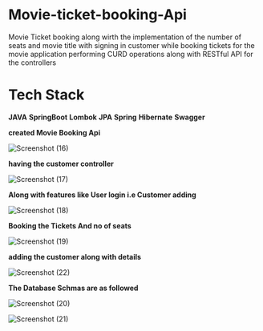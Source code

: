 # Movie-ticket-booking-Api
Movie Ticket booking along wirth the implementation of the number of seats and movie title with signing in customer  while booking tickets for the movie application performing CURD operations along with RESTful API for the controllers


# Tech Stack

**JAVA**
**SpringBoot**
**Lombok**
**JPA**
**Spring**
**Hibernate**
**Swagger**


**created Movie Booking Api**

![Screenshot (16)](https://user-images.githubusercontent.com/57911117/198263613-eab89f9f-80b7-4c39-a74c-dcc582dac3d4.png)

**having the customer controller**

![Screenshot (17)](https://user-images.githubusercontent.com/57911117/198263711-c027c7d5-bcda-413a-9b3d-39c58914189f.png)

**Along with features like User login i.e Customer adding**

![Screenshot (18)](https://user-images.githubusercontent.com/57911117/198263836-5e22fb78-9894-48cf-96ab-c310e7a7db07.png)

**Booking the Tickets And no of seats**

![Screenshot (19)](https://user-images.githubusercontent.com/57911117/198263906-8bd90012-0794-4584-84b2-732beca452b6.png)

**adding the customer along with details**

![Screenshot (22)](https://user-images.githubusercontent.com/57911117/198264097-9864d1ae-693f-4e63-8364-d7ea79f3aa7f.png)


**The Database Schmas are as followed**

![Screenshot (20)](https://user-images.githubusercontent.com/57911117/198263989-9deb8d9a-d1e4-4695-8f66-ca5443787c14.png)


![Screenshot (21)](https://user-images.githubusercontent.com/57911117/198264136-ba0c99ed-960a-421c-a262-deba13ebf267.png)
